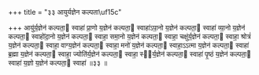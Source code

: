 +++
title = "३३ आयुर्यज्ञेन कल्पता\uf15c"

+++
आयु॑र्य॒ज्ञेन॑ कल्पता॒ स्वाहा॑ प्रा॒णो य॒ज्ञेन॑ कल्पता॒ स्वाहा॑ऽपा॒नो य॒ज्ञेन॑ कल्पता॒ स्वाहा॑ व्या॒नो य॒ज्ञेन॑ कल्पता॒ स्वाहो॑दा॒नो य॒ज्ञेन॑ कल्पता॒ स्वाहा॒ समा॒नो य॒ज्ञेन॑ कल्पता॒ स्वाहा॒ चक्षु॑र्य॒ज्ञेन॑ कल्पता॒ स्वाहा॒ श्रोत्रं॑ य॒ज्ञेन॑ कल्पता॒ स्वाहा॒ वाग्य॒ज्ञेन॑ कल्पता॒ स्वाहा॒ मनो॑ य॒ज्ञेन॑ कल्पता॒ स्वाहा॒ऽऽत्मा य॒ज्ञेन॑ कल्पता॒ स्वाहा॑ ब्र॒ह्मा य॒ज्ञेन॑ कल्पता॒ स्वाहा॒ ज्योति॑र्य॒ज्ञेन॑ कल्पता॒ स्वाहा॒ स्व᳖र्य॒ज्ञेन॑ कल्पता॒ स्वाहा॑ पृ॒ष्ठं य॒ज्ञेन॑ कल्पता॒ स्वाहा॑ य॒ज्ञो य॒ज्ञेन॑ कल्पता॒ स्वाहा॑ ॥३३ ॥